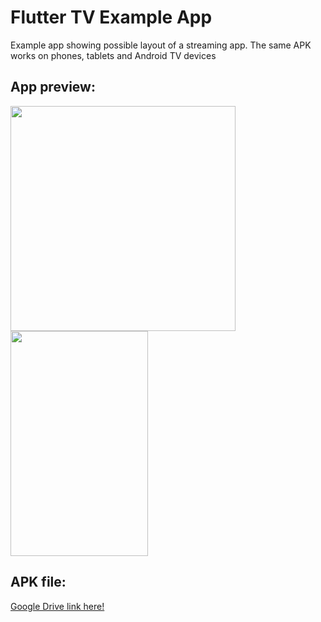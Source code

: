 # Flutter TV Example App

Example app showing possible layout of a streaming app. The same APK works on phones, tablets and Android TV devices

## App preview:
<img src="https://github.com/user-attachments/assets/62bb2d9e-7496-4618-a2af-293f52ccbfd3" height="360"/>

<img src="https://github.com/user-attachments/assets/36900f88-c192-4baf-a214-bffec0386eda" height="360" width="220"/>

## APK file:
<a href="https://drive.google.com/file/d/1xoAy3_gLN_LS0MbvE_1UBaU9AfT5_TTF/view?usp=sharing">Google Drive link here!</a>
